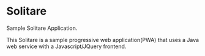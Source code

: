 # Solitare

Sample Solitare Application.

This Solitare is a sample progressive web application(PWA) that uses a Java web service with a Javascript/JQuery frontend.
